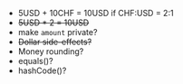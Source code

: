 - 5USD + 10CHF = 10USD if CHF:USD = 2:1
- ~~5USD * 2 = 10USD~~
- make `amount` private?
- ~~Dollar side-effects?~~
- Money rounding?
- equals()?
- hashCode()?
